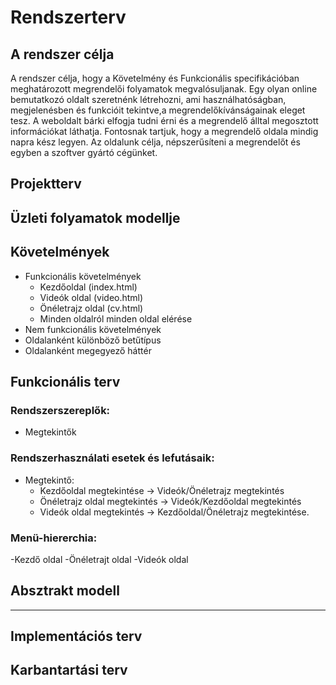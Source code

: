 # Rendszerterv

## A rendszer célja
 A rendszer célja, hogy a Követelmény és Funkcionális specifikációban meghatározott megrendelői folyamatok megvalósuljanak.
 Egy olyan online bemutatkozó oldalt szeretnénk létrehozni, ami használhatóságban, megjelenésben és funkcióit tekintve,a megrendelőkívánságainak eleget tesz. 
 A weboldalt bárki elfogja tudni érni és a megrendelő álltal megosztott információkat láthatja. Fontosnak tartjuk, hogy a megrendelő oldala mindig napra kész legyen.
 Az oldalunk célja, népszerűsíteni a megrendelőt és egyben a szoftver gyártó cégünket.

## Projektterv

## Üzleti folyamatok modellje

## Követelmények 

- Funkcionális követelmények 
  - Kezdőoldal (index.html)
  - Videók oldal (video.html)
  - Önéletrajz oldal (cv.html)
  - Minden oldalról minden oldal elérése
- Nem funkcionális követelmények
 - Oldalanként különböző betűtípus
  - Oldalanként megegyező háttér

## Funkcionális terv
### Rendszerszereplők:
-   Megtekintők

### Rendszerhasználati esetek és lefutásaik:
- Megtekintő:
  - Kezdőoldal megtekintése -> Videók/Önéletrajz megtekintés
  - Önéletrajz oldal megtekintés -> Videók/Kezdőoldal megtekintés
  - Videók oldal megtekintés -> Kezdőoldal/Önéletrajz megtekintése.

### Menü-hiererchia:
-Kezdő oldal
-Önéletrajt oldal
-Videók oldal
## Absztrakt modell
---------
## Implementációs terv

## Karbantartási terv